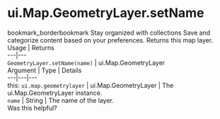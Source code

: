  
#  ui.Map.GeometryLayer.setName
bookmark_borderbookmark Stay organized with collections  Save and categorize content based on your preferences.
Returns this map layer.
Usage | Returns  
---|---  
`GeometryLayer.setName(name)` | ui.Map.GeometryLayer  
Argument | Type | Details  
---|---|---  
this: `ui.map.geometrylayer` | ui.Map.GeometryLayer | The ui.Map.GeometryLayer instance.  
`name` | String | The name of the layer.  
Was this helpful?
